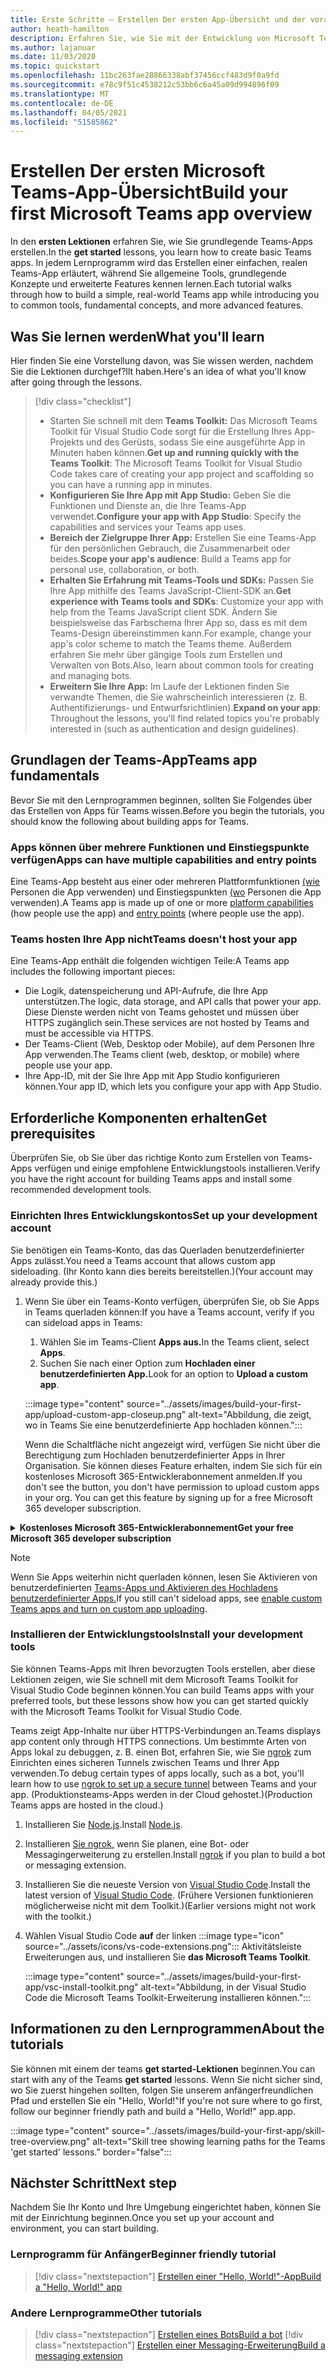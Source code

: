 ```yaml
---
title: Erste Schritte – Erstellen Der ersten App-Übersicht und der voraussetzungen
author: heath-hamilton
description: Erfahren Sie, wie Sie mit der Entwicklung von Microsoft Teams-Apps beginnen und Ihre Umgebung einrichten.
ms.author: lajanuar
ms.date: 11/03/2020
ms.topic: quickstart
ms.openlocfilehash: 11bc263fae28866338abf37456ccf483d9f0a9fd
ms.sourcegitcommit: e78c9f51c4538212c53bb6c6a45a09d994896f09
ms.translationtype: MT
ms.contentlocale: de-DE
ms.lasthandoff: 04/05/2021
ms.locfileid: "51585862"
---
```

# <a name="build-your-first-microsoft-teams-app-overview"></a><span data-ttu-id="daf7a-103">Erstellen Der ersten Microsoft Teams-App-Übersicht</span><span class="sxs-lookup"><span data-stu-id="daf7a-103">Build your first Microsoft Teams app overview</span></span>

<span data-ttu-id="daf7a-104">In den **ersten Lektionen** erfahren Sie, wie Sie grundlegende Teams-Apps erstellen.</span><span class="sxs-lookup"><span data-stu-id="daf7a-104">In the **get started** lessons, you learn how to create basic Teams apps.</span></span> <span data-ttu-id="daf7a-105">In jedem Lernprogramm wird das Erstellen einer einfachen, realen Teams-App erläutert, während Sie allgemeine Tools, grundlegende Konzepte und erweiterte Features kennen lernen.</span><span class="sxs-lookup"><span data-stu-id="daf7a-105">Each tutorial walks through how to build a simple, real-world Teams app while introducing you to common tools, fundamental concepts, and more advanced features.</span></span>

## <a name="what-youll-learn"></a><span data-ttu-id="daf7a-106">Was Sie lernen werden</span><span class="sxs-lookup"><span data-stu-id="daf7a-106">What you'll learn</span></span>

<span data-ttu-id="daf7a-107">Hier finden Sie eine Vorstellung davon, was Sie wissen werden, nachdem Sie die Lektionen durchgef?llt haben.</span><span class="sxs-lookup"><span data-stu-id="daf7a-107">Here's an idea of what you'll know after going through the lessons.</span></span>

> [!div class="checklist"]
  >
  > * <span data-ttu-id="daf7a-108">Starten Sie schnell mit dem **Teams Toolkit:** Das Microsoft Teams Toolkit für Visual Studio Code sorgt für die Erstellung Ihres App-Projekts und des Gerüsts, sodass Sie eine ausgeführte App in Minuten haben können.</span><span class="sxs-lookup"><span data-stu-id="daf7a-108">**Get up and running quickly with the Teams Toolkit**: The Microsoft Teams Toolkit for Visual Studio Code takes care of creating your app project and scaffolding so you can have a running app in minutes.</span></span>
  > * <span data-ttu-id="daf7a-109">**Konfigurieren Sie Ihre App mit App Studio:** Geben Sie die Funktionen und Dienste an, die Ihre Teams-App verwendet.</span><span class="sxs-lookup"><span data-stu-id="daf7a-109">**Configure your app with App Studio**: Specify the capabilities and services your Teams app uses.</span></span>
  > * <span data-ttu-id="daf7a-110">**Bereich der Zielgruppe Ihrer App:** Erstellen Sie eine Teams-App für den persönlichen Gebrauch, die Zusammenarbeit oder beides.</span><span class="sxs-lookup"><span data-stu-id="daf7a-110">**Scope your app's audience**: Build a Teams app for personal use, collaboration, or both.</span></span>
> * <span data-ttu-id="daf7a-111">**Erhalten Sie Erfahrung mit Teams-Tools und SDKs:** Passen Sie Ihre App mithilfe des Teams JavaScript-Client-SDK an.</span><span class="sxs-lookup"><span data-stu-id="daf7a-111">**Get experience with Teams tools and SDKs**: Customize your app with help from the Teams JavaScript client SDK.</span></span> <span data-ttu-id="daf7a-112">Ändern Sie beispielsweise das Farbschema Ihrer App so, dass es mit dem Teams-Design übereinstimmen kann.</span><span class="sxs-lookup"><span data-stu-id="daf7a-112">For example, change your app's color scheme to match the Teams theme.</span></span> <span data-ttu-id="daf7a-113">Außerdem erfahren Sie mehr über gängige Tools zum Erstellen und Verwalten von Bots.</span><span class="sxs-lookup"><span data-stu-id="daf7a-113">Also, learn about common tools for creating and managing bots.</span></span>
  > * <span data-ttu-id="daf7a-114">**Erweitern Sie Ihre App:** Im Laufe der Lektionen finden Sie verwandte Themen, die Sie wahrscheinlich interessieren (z. B. Authentifizierungs- und Entwurfsrichtlinien).</span><span class="sxs-lookup"><span data-stu-id="daf7a-114">**Expand on your app**: Throughout the lessons, you'll find related topics you're probably interested in (such as authentication and design guidelines).</span></span>

## <a name="teams-app-fundamentals"></a><span data-ttu-id="daf7a-115">Grundlagen der Teams-App</span><span class="sxs-lookup"><span data-stu-id="daf7a-115">Teams app fundamentals</span></span>

<span data-ttu-id="daf7a-116">Bevor Sie mit den Lernprogrammen beginnen, sollten Sie Folgendes über das Erstellen von Apps für Teams wissen.</span><span class="sxs-lookup"><span data-stu-id="daf7a-116">Before you begin the tutorials, you should know the following about building apps for Teams.</span></span>

### <a name="apps-can-have-multiple-capabilities-and-entry-points"></a><span data-ttu-id="daf7a-117">Apps können über mehrere Funktionen und Einstiegspunkte verfügen</span><span class="sxs-lookup"><span data-stu-id="daf7a-117">Apps can have multiple capabilities and entry points</span></span>

<span data-ttu-id="daf7a-118">Eine Teams-App besteht aus einer oder mehreren Plattformfunktionen [(wie](../concepts/capabilities-overview.md) Personen die App verwenden) und Einstiegspunkten [(wo](../concepts/extensibility-points.md) Personen die App verwenden).</span><span class="sxs-lookup"><span data-stu-id="daf7a-118">A Teams app is made up of one or more [platform capabilities](../concepts/capabilities-overview.md) (how people use the app) and [entry points](../concepts/extensibility-points.md) (where people use the app).</span></span>

### <a name="teams-doesnt-host-your-app"></a><span data-ttu-id="daf7a-119">Teams hosten Ihre App nicht</span><span class="sxs-lookup"><span data-stu-id="daf7a-119">Teams doesn't host your app</span></span>

<span data-ttu-id="daf7a-120">Eine Teams-App enthält die folgenden wichtigen Teile:</span><span class="sxs-lookup"><span data-stu-id="daf7a-120">A Teams app includes the following important pieces:</span></span>

* <span data-ttu-id="daf7a-121">Die Logik, datenspeicherung und API-Aufrufe, die Ihre App unterstützen.</span><span class="sxs-lookup"><span data-stu-id="daf7a-121">The logic, data storage, and API calls that power your app.</span></span> <span data-ttu-id="daf7a-122">Diese Dienste werden nicht von Teams gehostet und müssen über HTTPS zugänglich sein.</span><span class="sxs-lookup"><span data-stu-id="daf7a-122">These services are not hosted by Teams and must be accessible via HTTPS.</span></span>
* <span data-ttu-id="daf7a-123">Der Teams-Client (Web, Desktop oder Mobile), auf dem Personen Ihre App verwenden.</span><span class="sxs-lookup"><span data-stu-id="daf7a-123">The Teams client (web, desktop, or mobile) where people use your app.</span></span>
* <span data-ttu-id="daf7a-124">Ihre App-ID, mit der Sie Ihre App mit App Studio konfigurieren können.</span><span class="sxs-lookup"><span data-stu-id="daf7a-124">Your app ID, which lets you configure your app with App Studio.</span></span>

## <a name="get-prerequisites"></a><span data-ttu-id="daf7a-125">Erforderliche Komponenten erhalten</span><span class="sxs-lookup"><span data-stu-id="daf7a-125">Get prerequisites</span></span>

<span data-ttu-id="daf7a-126">Überprüfen Sie, ob Sie über das richtige Konto zum Erstellen von Teams-Apps verfügen und einige empfohlene Entwicklungstools installieren.</span><span class="sxs-lookup"><span data-stu-id="daf7a-126">Verify you have the right account for building Teams apps and install some recommended development tools.</span></span>

### <a name="set-up-your-development-account"></a><span data-ttu-id="daf7a-127">Einrichten Ihres Entwicklungskontos</span><span class="sxs-lookup"><span data-stu-id="daf7a-127">Set up your development account</span></span>

<span data-ttu-id="daf7a-128">Sie benötigen ein Teams-Konto, das das Querladen benutzerdefinierter Apps zulässt.</span><span class="sxs-lookup"><span data-stu-id="daf7a-128">You need a Teams account that allows custom app sideloading.</span></span> <span data-ttu-id="daf7a-129">(Ihr Konto kann dies bereits bereitstellen.)</span><span class="sxs-lookup"><span data-stu-id="daf7a-129">(Your account may already provide this.)</span></span>

1. <span data-ttu-id="daf7a-130">Wenn Sie über ein Teams-Konto verfügen, überprüfen Sie, ob Sie Apps in Teams querladen können:</span><span class="sxs-lookup"><span data-stu-id="daf7a-130">If you have a Teams account, verify if you can sideload apps in Teams:</span></span>
    1. <span data-ttu-id="daf7a-131">Wählen Sie im Teams-Client **Apps aus.**</span><span class="sxs-lookup"><span data-stu-id="daf7a-131">In the Teams client, select **Apps**.</span></span>
    1. <span data-ttu-id="daf7a-132">Suchen Sie nach einer Option zum **Hochladen einer benutzerdefinierten App.**</span><span class="sxs-lookup"><span data-stu-id="daf7a-132">Look for an option to **Upload a custom app**.</span></span>

    :::image type="content" source="../assets/images/build-your-first-app/upload-custom-app-closeup.png" alt-text="Abbildung, die zeigt, wo in Teams Sie eine benutzerdefinierte App hochladen können.":::
    
    <span data-ttu-id="daf7a-134">Wenn die Schaltfläche nicht angezeigt wird, verfügen Sie nicht über die Berechtigung zum Hochladen benutzerdefinierter Apps in Ihrer Organisation. Sie können dieses Feature erhalten, indem Sie sich für ein kostenloses Microsoft 365-Entwicklerabonnement anmelden.</span><span class="sxs-lookup"><span data-stu-id="daf7a-134">If you don't see the button, you don't have permission to upload custom apps in your org. You can get this feature by signing up for a free Microsoft 365 developer subscription.</span></span>

<!-- markdownlint-disable MD033 -->
<details>

<summary><span data-ttu-id="daf7a-135"><b>Kostenloses Microsoft 365-Entwicklerabonnement</b></span><span class="sxs-lookup"><span data-stu-id="daf7a-135"><b>Get your free Microsoft 365 developer subscription</b></span></span></summary>

<span data-ttu-id="daf7a-136">Sie können ein kostenloses Teams-Testkonto erhalten, das das Querladen von Apps ermöglicht, indem Sie am Microsoft 365-Entwicklerprogramm teilnehmen.</span><span class="sxs-lookup"><span data-stu-id="daf7a-136">You can get a free Teams test account that allows app sideloading by joining the Microsoft 365 developer program.</span></span> <span data-ttu-id="daf7a-137">(Der Registrierungsprozess dauert ca. zwei Minuten.)</span><span class="sxs-lookup"><span data-stu-id="daf7a-137">(The registration process takes approximately two minutes.)</span></span>

1. <span data-ttu-id="daf7a-138">Wechseln Sie zum [Microsoft 365-Entwicklerprogramm](https://developer.microsoft.com/microsoft-365/dev-program).</span><span class="sxs-lookup"><span data-stu-id="daf7a-138">Go to the [Microsoft 365 developer program](https://developer.microsoft.com/microsoft-365/dev-program).</span></span>
1. <span data-ttu-id="daf7a-139">Wählen **Sie Jetzt beitreten** aus, und folgen Sie den Anweisungen auf dem Bildschirm.</span><span class="sxs-lookup"><span data-stu-id="daf7a-139">Select **Join Now** and follow the onscreen instructions.</span></span>
1. <span data-ttu-id="daf7a-140">Wenn Sie zum Willkommensbildschirm kommen, wählen Sie **E5-Abonnement einrichten aus.**</span><span class="sxs-lookup"><span data-stu-id="daf7a-140">When you get to the welcome screen, select **Set up E5 subscription**.</span></span>
1. <span data-ttu-id="daf7a-141">Richten Sie Ihr Administratorkonto ein.</span><span class="sxs-lookup"><span data-stu-id="daf7a-141">Set up your administrator account.</span></span> <span data-ttu-id="daf7a-142">Sobald Sie fertig sind, sollte ein Bildschirm wie dieser angezeigt werden.</span><span class="sxs-lookup"><span data-stu-id="daf7a-142">Once you finish, you should see a screen like this.</span></span>
:::image type="content" source="../assets/images/build-your-first-app/dev-program-subscription.png" alt-text="Beispiel für das, was Sie nach der Anmeldung für das Microsoft 365-Entwicklerprogramm sehen.":::
1. <span data-ttu-id="daf7a-144">Melden Sie sich mit dem Administratorkonto, das Sie gerade eingerichtet haben, bei Teams an.</span><span class="sxs-lookup"><span data-stu-id="daf7a-144">Log in to Teams using the administrator account you just set up.</span></span>
1. <span data-ttu-id="daf7a-145">Überprüfen Sie, ob Sie jetzt über die **Option Benutzerdefinierte App hochladen** verfügen.</span><span class="sxs-lookup"><span data-stu-id="daf7a-145">Verify if you now have the **Upload a custom app** option.</span></span>

</details>

> [!Note]
> <span data-ttu-id="daf7a-146">Wenn Sie Apps weiterhin nicht querladen können, lesen Sie Aktivieren von benutzerdefinierten [Teams-Apps und Aktivieren des Hochladens benutzerdefinierter Apps.](https://docs.microsoft.com/microsoftteams/platform/concepts/build-and-test/prepare-your-o365-tenant#enable-custom-teams-apps-and-turn-on-custom-app-uploading)</span><span class="sxs-lookup"><span data-stu-id="daf7a-146">If you still can't sideload apps, see [enable custom Teams apps and turn on custom app uploading](https://docs.microsoft.com/microsoftteams/platform/concepts/build-and-test/prepare-your-o365-tenant#enable-custom-teams-apps-and-turn-on-custom-app-uploading).</span></span>

### <a name="install-your-development-tools"></a><span data-ttu-id="daf7a-147">Installieren der Entwicklungstools</span><span class="sxs-lookup"><span data-stu-id="daf7a-147">Install your development tools</span></span>

<span data-ttu-id="daf7a-148">Sie können Teams-Apps mit Ihren bevorzugten Tools erstellen, aber diese Lektionen zeigen, wie Sie schnell mit dem Microsoft Teams Toolkit for Visual Studio Code beginnen können.</span><span class="sxs-lookup"><span data-stu-id="daf7a-148">You can build Teams apps with your preferred tools, but these lessons show how you can get started quickly with the Microsoft Teams Toolkit for Visual Studio Code.</span></span>

<span data-ttu-id="daf7a-149">Teams zeigt App-Inhalte nur über HTTPS-Verbindungen an.</span><span class="sxs-lookup"><span data-stu-id="daf7a-149">Teams displays app content only through HTTPS connections.</span></span> <span data-ttu-id="daf7a-150">Um bestimmte Arten von Apps lokal zu debuggen, z. B. einen Bot, erfahren Sie, wie Sie [ngrok](../concepts/build-and-test/debug.md#locally-hosted) zum Einrichten eines sicheren Tunnels zwischen Teams und Ihrer App verwenden.</span><span class="sxs-lookup"><span data-stu-id="daf7a-150">To debug certain types of apps locally, such as a bot, you'll learn how to use [ngrok to set up a secure tunnel](../concepts/build-and-test/debug.md#locally-hosted) between Teams and your app.</span></span> <span data-ttu-id="daf7a-151">(Produktionsteams-Apps werden in der Cloud gehostet.)</span><span class="sxs-lookup"><span data-stu-id="daf7a-151">(Production Teams apps are hosted in the cloud.)</span></span>

1. <span data-ttu-id="daf7a-152">Installieren Sie [Node.js](https://nodejs.org/en/).</span><span class="sxs-lookup"><span data-stu-id="daf7a-152">Install [Node.js](https://nodejs.org/en/).</span></span>
1. <span data-ttu-id="daf7a-153">Installieren [Sie ngrok,](https://ngrok.com/download) wenn Sie planen, eine Bot- oder Messagingerweiterung zu erstellen.</span><span class="sxs-lookup"><span data-stu-id="daf7a-153">Install [ngrok](https://ngrok.com/download) if you plan to build a bot or messaging extension.</span></span>
1. <span data-ttu-id="daf7a-154">Installieren Sie die neueste Version von [Visual Studio Code](https://code.visualstudio.com/download).</span><span class="sxs-lookup"><span data-stu-id="daf7a-154">Install the latest version of [Visual Studio Code](https://code.visualstudio.com/download).</span></span> <span data-ttu-id="daf7a-155">(Frühere Versionen funktionieren möglicherweise nicht mit dem Toolkit.)</span><span class="sxs-lookup"><span data-stu-id="daf7a-155">(Earlier versions might not work with the toolkit.)</span></span>
1. Wählen Visual Studio Code **auf** der linken :::image type="icon" source="../assets/icons/vs-code-extensions.png"::: Aktivitätsleiste Erweiterungen aus, und installieren Sie **das Microsoft Teams Toolkit**.

    :::image type="content" source="../assets/images/build-your-first-app/vsc-install-toolkit.png" alt-text="Abbildung, in der Visual Studio Code die Microsoft Teams Toolkit-Erweiterung installieren können.":::

## <a name="about-the-tutorials"></a><span data-ttu-id="daf7a-158">Informationen zu den Lernprogrammen</span><span class="sxs-lookup"><span data-stu-id="daf7a-158">About the tutorials</span></span>

<span data-ttu-id="daf7a-159">Sie können mit einem der teams **get started-Lektionen** beginnen.</span><span class="sxs-lookup"><span data-stu-id="daf7a-159">You can start with any of the Teams **get started** lessons.</span></span> <span data-ttu-id="daf7a-160">Wenn Sie nicht sicher sind, wo Sie zuerst hingehen sollten, folgen Sie unserem anfängerfreundlichen Pfad und erstellen Sie ein "Hello, World!"</span><span class="sxs-lookup"><span data-stu-id="daf7a-160">If you're not sure where to go first, follow our beginner friendly path and build a "Hello, World!"</span></span> <span data-ttu-id="daf7a-161">app.</span><span class="sxs-lookup"><span data-stu-id="daf7a-161">app.</span></span>

:::image type="content" source="../assets/images/build-your-first-app/skill-tree-overview.png" alt-text="Skill tree showing learning paths for the Teams 'get started' lessons." border="false":::

## <a name="next-step"></a><span data-ttu-id="daf7a-163">Nächster Schritt</span><span class="sxs-lookup"><span data-stu-id="daf7a-163">Next step</span></span>

<span data-ttu-id="daf7a-164">Nachdem Sie Ihr Konto und Ihre Umgebung eingerichtet haben, können Sie mit der Einrichtung beginnen.</span><span class="sxs-lookup"><span data-stu-id="daf7a-164">Once you set up your account and environment, you can start building.</span></span>

### <a name="beginner-friendly-tutorial"></a><span data-ttu-id="daf7a-165">Lernprogramm für Anfänger</span><span class="sxs-lookup"><span data-stu-id="daf7a-165">Beginner friendly tutorial</span></span>

> [!div class="nextstepaction"]
> [<span data-ttu-id="daf7a-166">Erstellen einer "Hello, World!"-App</span><span class="sxs-lookup"><span data-stu-id="daf7a-166">Build a "Hello, World!" app</span></span>](../build-your-first-app/build-and-run.md)

### <a name="other-tutorials"></a><span data-ttu-id="daf7a-167">Andere Lernprogramme</span><span class="sxs-lookup"><span data-stu-id="daf7a-167">Other tutorials</span></span>

> [!div class="nextstepaction"]
> [<span data-ttu-id="daf7a-168">Erstellen eines Bots</span><span class="sxs-lookup"><span data-stu-id="daf7a-168">Build a bot</span></span>](../build-your-first-app/build-bot.md)
> [!div class="nextstepaction"]
> [<span data-ttu-id="daf7a-169">Erstellen einer Messaging-Erweiterung</span><span class="sxs-lookup"><span data-stu-id="daf7a-169">Build a messaging extension</span></span>](../build-your-first-app/build-messaging-extension.md)
